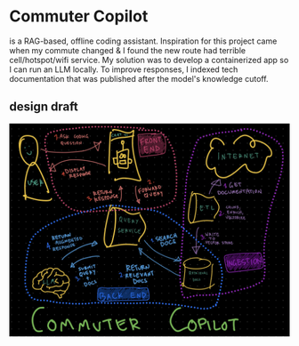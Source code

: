 # Commuter Copilot
is a RAG-based, offline coding assistant. Inspiration for this project came when my commute changed & I found the new route had terrible cell/hotspot/wifi service. My solution was to develop a containerized app so I can run an LLM locally. To improve responses, I indexed tech documentation that was published after the model's knowledge cutoff.  

## design draft
![Commuter Copilot](/docs/images/commuter_copilot_design_draft.jpg)